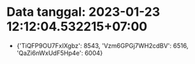 # Data tanggal: 2023-01-23 12:12:04.532215+07:00

* {'TiQFP9OU7FxIXgbz': 8543, 'Vzm6GPGj7WH2cdBV': 6516, 'QaZi6nWxUdF5Hp4e': 6004}
